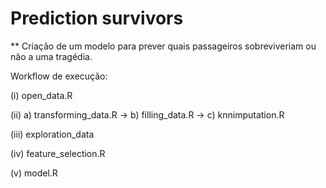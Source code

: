 # Prediction survivors

** Criação de um modelo para prever quais passageiros sobreviveriam ou não a uma tragédia.

Workflow de execução:

(i)  open_data.R

(ii) a) transforming_data.R -> b) filling_data.R  -> c) knnimputation.R 

(iii) exploration_data

(iv) feature_selection.R

(v) model.R
